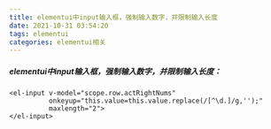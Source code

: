 ```yaml
---
title: elementui中input输入框，强制输入数字，并限制输入长度
date: 2021-10-31 03:54:20
tags: elementui
categories: elementui相关
---
```


##### elementui中input输入框，强制输入数字，并限制输入长度：



```vue
<el-input v-model="scope.row.actRightNums"
          onkeyup="this.value=this.value.replace(/[^\d.]/g,'');"
          maxlength="2">
</el-input>
```

